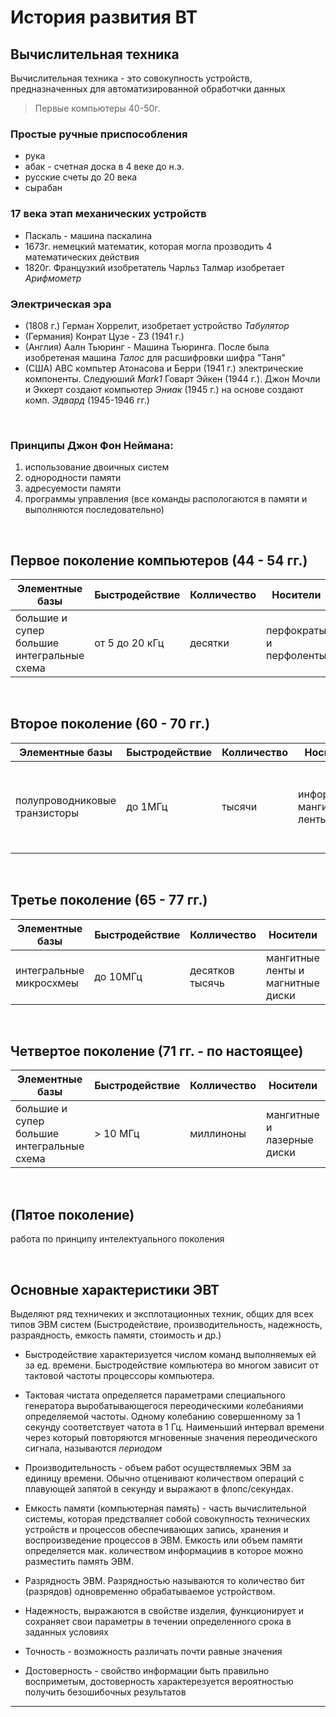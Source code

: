 # История развития ВТ

## Вычислительная техника

Вычислительная техника - это совокупность устройств, предназначенных для автоматизированной обработчки данных

> Первые компьютеры 40-50г.

### Простые ручные приспособления

+ рука
+ абак - счетная доска в 4 веке до н.э.
+ русские счеты до 20 века
+ сырабан

### 17 века этап механических устройств

+ Паскаль - машина паскалина
+ 1673г. немецкий математик, которая могла прозводить 4 математических действия
+ 1820г. Французкий изобретатель Чарльз Талмар изобретает *Арифмометр*

### Электрическая эра

+ (1808 г.) Герман Хоррелит, изобретает устройство *Табулятор*
+ (Германия) Конрат Цузе - Z3 (1941 г.)
+ (Англия) Аалн Тьюринг - Машина Тьюринга. После была изобретеная машина *Талос* для расшифровки шифра "Таня"
+ (США) ABC компьтер Атонасова и Берри (1941 г.) электрические компоненты. Следуюший *Mark1* Говарт Эйкен (1944 г.). Джон Мочли и Эккерт создают компьютер *Эниак* (1945 г.) на основе создают комп. *Эдвард* (1945-1946 гг.)

<br>

### Принципы Джон Фон Неймана:

1. использование двоичных систем
2. однородности памяти
3. адресуемости памяти
4. программы управления (все команды распологаются в памяти и выполняются последовательно)


<br>

## Первое поколение компьютеров (44 - 54 гг.)

|Элементные базы| Быстродействие | Колличество | Носители | Пример|
| ---- | ---- | ---- | ---- | ----- |
|большие и супер большие интегральные схема | от 5 до 20 кГц | десятки | перфократы и перфоленты |  Z4, Энияк, Советский - МЭСН 1|

<br>

## Второе поколение (60 - 70 гг.)

|Элементные базы| Быстродействие | Колличество | Носители | Пример|
| ---- | ---- | ---- | ---- | ----- |
|полупроводниковые транзисторы| до 1МГц | тысячи | информации мангитные ленты |  Американский - IBM 90, Советский - БЭСМ 1, самый мощный БЭСМ 6|

<br>

## Третье поколение (65 - 77 гг.)

|Элементные базы| Быстродействие | Колличество | Носители | Пример|
| ---- | ---- | ---- | ---- | ----- |
|интегральные микросхмеы| до 10МГц | десятков тысячь | мангитные ленты и магнитные диски | Американский - IBM 360|

<br>

## Четвертое поколение (71 гг. - по настоящее)

|Элементные базы| Быстродействие | Колличество | Носители | Пример|
| ---- | ---- | ---- | ---- | ----- |
|большие и супер большие интегральные схема | > 10 МГц | миллиноны | мангитные и лазерные диски |  IBM PC, Магентош|

<br>

## (Пятое поколение)

работа по принципу интелектуального поколения

<br>

## Основные характеристики ЭВТ

Выделяют ряд техничеких и эксплотационных техник, общих для всех типов ЭВМ систем (Быстродействие, производительность, надежность, разраядность, емкость памяти, стоимость и др.)

+ Быстродействие характеризуется числом команд выполняемых ей за ед. времени. Быстродействие компьютера во многом зависит от тактовой частоты процессоры компьютера.

+ Тактовая чистата определяется параметрами специального генератора выробатывающегося переодическими колебаниями определяемой частоты. Одному колебанию совершенному за 1 секунду соответствует чатота в 1 Гц. Наименьший интервал времени  через который повторяются мгновенные значения переодического сигнала, называются *периодом* 

+ Производительность - объем работ осуществляемых ЭВМ за единицу времени. Обычно отценивают количеством операций с плавующей запятой в секунду и выражают в флопс/секундах. 

+ Емкость памяти (компьютерная память) - часть вычислительной системы, которая предстваляет собой совокупность технических устройств и процессов обеспечивающих запись, хранения и воспроизведение процессов в ЭВМ. Емкость или объем памяти определяется мак. количеством информациив в которое можно разместить память ЭВМ.

+ Разрядность ЭВМ. Разрядностью называются то количество бит (разрядов) одновременно обрабатываемое устройством.

+ Надежность, выражаются в свойстве изделия, функционирует и сохраняет свои параметры в течении определенного срока в заданных условиях

+ Точность - возможность различать почти равные значения

+ Достоверность - свойство информации быть правильно восприметым, достоверность характерезуется вероятностью получить безошибочных результатов
___